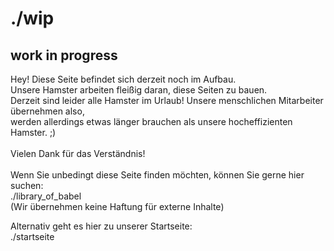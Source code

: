 <style>a {text-decoration: none;}</style>
# ./wip

## work in progress
Hey! Diese Seite befindet sich derzeit noch im Aufbau.  
Unsere Hamster arbeiten fleißig daran, diese Seiten zu bauen.  
Derzeit sind leider alle Hamster im Urlaub! Unsere menschlichen Mitarbeiter übernehmen also,  
werden allerdings etwas länger brauchen als unsere hocheffizienten Hamster. ;)  
<br />
Vielen Dank für das Verständnis!  
<br />
Wenn Sie unbedingt diese Seite finden möchten, können Sie gerne hier suchen:  
[./library_of_babel](https://libraryofbabel.info/)  
(Wir übernehmen keine Haftung für externe Inhalte)

Alternativ geht es hier zu unserer Startseite:  
[./startseite](https://codeone.space)  
  